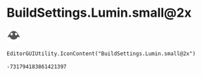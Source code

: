 # BuildSettings.Lumin.small@2x
![](/img/BuildSettings.Lumin.small@2x.png)

``` CSharp
EditorGUIUtility.IconContent("BuildSettings.Lumin.small@2x")
```
```
-731794183861421397
```
